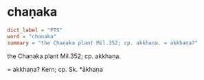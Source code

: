 # chaṇaka

``` toml
dict_label = "PTS"
word = "chaṇaka"
summary = "the Chaṇaka plant Mil.352; cp. akkhaṇa. = akkhaṇa?"
```

the Chaṇaka plant Mil.352; cp. akkhaṇa.

= akkhaṇa? Kern; cp. Sk. \*ākhaṇa

